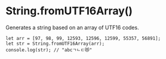 # String.fromUTF16Array()

Generates a string based on an array of UTF16 codes.

```
let arr = [97, 98, 99, 12593, 12596, 12599, 55357, 56891];
let str = String.fromUTF16Array(arr);
console.log(str); // "abcㄱㄴㄷ😻"
```
